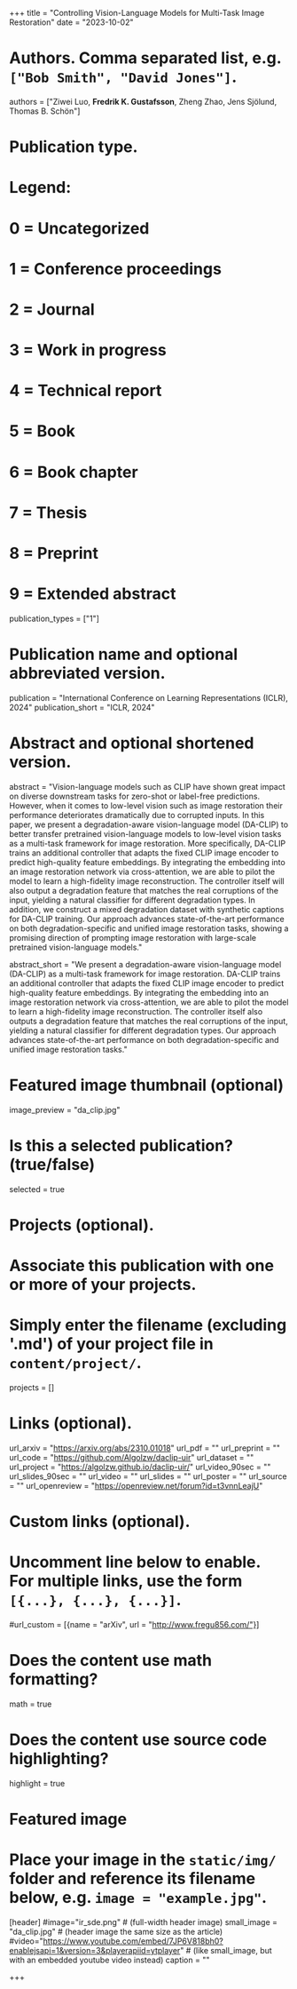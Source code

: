 +++
title = "Controlling Vision-Language Models for Multi-Task Image Restoration"
date = "2023-10-02"

# Authors. Comma separated list, e.g. `["Bob Smith", "David Jones"]`.
authors = ["Ziwei Luo, **Fredrik K. Gustafsson**, Zheng Zhao, Jens Sjölund, Thomas B. Schön"]

# Publication type.
# Legend:
# 0 = Uncategorized
# 1 = Conference proceedings
# 2 = Journal
# 3 = Work in progress
# 4 = Technical report
# 5 = Book
# 6 = Book chapter
# 7 = Thesis
# 8 = Preprint
# 9 = Extended abstract
publication_types = ["1"]

# Publication name and optional abbreviated version.
publication = "International Conference on Learning Representations (ICLR), 2024"
publication_short = "ICLR, 2024"

# Abstract and optional shortened version.
abstract = "Vision-language models such as CLIP have shown great impact on diverse downstream tasks for zero-shot or label-free predictions. However, when it comes to low-level vision such as image restoration their performance deteriorates dramatically due to corrupted inputs. In this paper, we present a degradation-aware vision-language model (DA-CLIP) to better transfer pretrained vision-language models to low-level vision tasks as a multi-task framework for image restoration. More specifically, DA-CLIP trains an additional controller that adapts the fixed CLIP image encoder to predict high-quality feature embeddings. By integrating the embedding into an image restoration network via cross-attention, we are able to pilot the model to learn a high-fidelity image reconstruction. The controller itself will also output a degradation feature that matches the real corruptions of the input, yielding a natural classifier for different degradation types. In addition, we construct a mixed degradation dataset with synthetic captions for DA-CLIP training. Our approach advances state-of-the-art performance on both degradation-specific and unified image restoration tasks, showing a promising direction of prompting image restoration with large-scale pretrained vision-language models."

abstract_short = "We present a degradation-aware vision-language model (DA-CLIP) as a multi-task framework for image restoration. DA-CLIP trains an additional controller that adapts the fixed CLIP image encoder to predict high-quality feature embeddings. By integrating the embedding into an image restoration network via cross-attention, we are able to pilot the model to learn a high-fidelity image reconstruction. The controller itself also outputs a degradation feature that matches the real corruptions of the input, yielding a natural classifier for different degradation types. Our approach advances state-of-the-art performance on both degradation-specific and unified image restoration tasks."

# Featured image thumbnail (optional)
image_preview = "da_clip.jpg"

# Is this a selected publication? (true/false)
selected = true

# Projects (optional).
#   Associate this publication with one or more of your projects.
#   Simply enter the filename (excluding '.md') of your project file in `content/project/`.
projects = []

# Links (optional).
url_arxiv = "https://arxiv.org/abs/2310.01018"
url_pdf = ""
url_preprint = ""
url_code = "https://github.com/Algolzw/daclip-uir"
url_dataset = ""
url_project = "https://algolzw.github.io/daclip-uir/"
url_video_90sec = ""
url_slides_90sec = ""
url_video = ""
url_slides = ""
url_poster = ""
url_source = ""
url_openreview = "https://openreview.net/forum?id=t3vnnLeajU"

# Custom links (optional).
#   Uncomment line below to enable. For multiple links, use the form `[{...}, {...}, {...}]`.
#url_custom = [{name = "arXiv", url = "http://www.fregu856.com/"}]

# Does the content use math formatting?
math = true

# Does the content use source code highlighting?
highlight = true

# Featured image
# Place your image in the `static/img/` folder and reference its filename below, e.g. `image = "example.jpg"`.
[header]
#image="ir_sde.png" # (full-width header image)
small_image = "da_clip.jpg" # (header image the same size as the article)
#video="https://www.youtube.com/embed/7JP6V818bh0?enablejsapi=1&version=3&playerapiid=ytplayer" # (like small_image, but with an embedded youtube video instead)
caption = ""

+++

